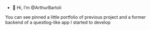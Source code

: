 - 👋 Hi, I’m @ArthurBartoli

You can see pinned a little portfolio of previous project and a former backend of a questlog-like app I started to develop 
